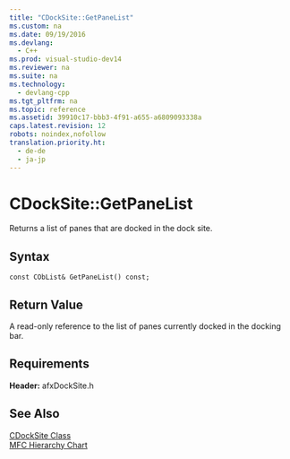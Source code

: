 ```yaml
---
title: "CDockSite::GetPaneList"
ms.custom: na
ms.date: 09/19/2016
ms.devlang: 
  - C++
ms.prod: visual-studio-dev14
ms.reviewer: na
ms.suite: na
ms.technology: 
  - devlang-cpp
ms.tgt_pltfrm: na
ms.topic: reference
ms.assetid: 39910c17-bbb3-4f91-a655-a6809093338a
caps.latest.revision: 12
robots: noindex,nofollow
translation.priority.ht: 
  - de-de
  - ja-jp
---
```

# CDockSite::GetPaneList
Returns a list of panes that are docked in the dock site.  
  
## Syntax  
  
```  
const CObList& GetPaneList() const;  
```  
  
## Return Value  
 A read-only reference to the list of panes currently docked in the docking bar.  
  
## Requirements  
 **Header:** afxDockSite.h  
  
## See Also  
 [CDockSite Class](../vs140/CDockSite-Class.md)   
 [MFC Hierarchy Chart](../vs140/Hierarchy-Chart.md)
